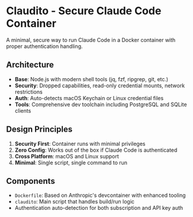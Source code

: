 # Claudito - Secure Claude Code Container

A minimal, secure way to run Claude Code in a Docker container with proper authentication handling.

## Architecture

- **Base**: Node.js with modern shell tools (jq, fzf, ripgrep, git, etc.)
- **Security**: Dropped capabilities, read-only credential mounts, network restrictions
- **Auth**: Auto-detects macOS Keychain or Linux credential files
- **Tools**: Comprehensive dev toolchain including PostgreSQL and SQLite clients

## Design Principles

1. **Security First**: Container runs with minimal privileges
2. **Zero Config**: Works out of the box if Claude Code is authenticated
3. **Cross Platform**: macOS and Linux support
4. **Minimal**: Single script, single command to run

## Components

- `Dockerfile`: Based on Anthropic's devcontainer with enhanced tooling
- `claudito`: Main script that handles build/run logic
- Authentication auto-detection for both subscription and API key auth